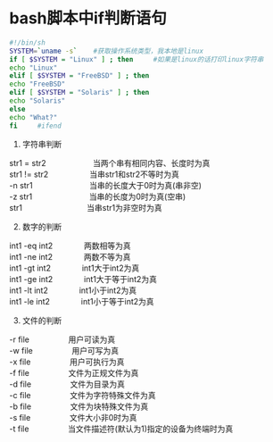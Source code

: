 # bash脚本中if判断语句

```bash
#!/bin/sh
SYSTEM=`uname -s`    #获取操作系统类型，我本地是linux
if [ $SYSTEM = "Linux" ] ; then     #如果是linux的话打印linux字符串
echo "Linux"
elif [ $SYSTEM = "FreeBSD" ] ; then  
echo "FreeBSD"
elif [ $SYSTEM = "Solaris" ] ; then
echo "Solaris"
else
echo "What?"
fi     #ifend
```

1. 字符串判断

str1 = str2　　　　　　当两个串有相同内容、长度时为真<br>
str1 != str2　　　　　 当串str1和str2不等时为真 <br>
-n str1　　　　　　　 当串的长度大于0时为真(串非空) <br>
-z str1　　　　　　　 当串的长度为0时为真(空串) <br>
str1　　　　　　　　   当串str1为非空时为真 <br>

2. 数字的判断

int1 -eq int2　　　　两数相等为真 <br>
int1 -ne int2　　　　两数不等为真 <br>
int1 -gt int2　　　　int1大于int2为真 <br>
int1 -ge int2　　　　int1大于等于int2为真 <br>
int1 -lt int2　　　　int1小于int2为真 <br>
int1 -le int2　　　　int1小于等于int2为真 <br>

3. 文件的判断

-r file　　　　　用户可读为真 <br>
-w file　　　　　用户可写为真 <br>
-x file　　　　　用户可执行为真  <br>
-f file　　　　　文件为正规文件为真  <br>
-d file　　　　　文件为目录为真  <br>
-c file　　　　　文件为字符特殊文件为真  <br>
-b file　　　　　文件为块特殊文件为真 <br>
-s file　　　　　文件大小非0时为真  <br>
-t file　　　　　当文件描述符(默认为1)指定的设备为终端时为真 <br>

